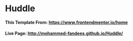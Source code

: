 # Huddle
#### This Template From: https://www.frontendmentor.io/home
#### Live Page: http://mohammed-fandees.github.io/Huddle/
